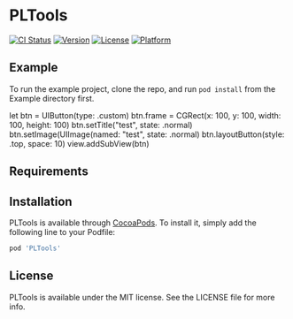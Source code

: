 # PLTools

[![CI Status](https://img.shields.io/travis/pengli/PLTools.svg?style=flat)](https://travis-ci.org/pengli/PLTools)
[![Version](https://img.shields.io/cocoapods/v/PLTools.svg?style=flat)](https://cocoapods.org/pods/PLTools)
[![License](https://img.shields.io/cocoapods/l/PLTools.svg?style=flat)](https://cocoapods.org/pods/PLTools)
[![Platform](https://img.shields.io/cocoapods/p/PLTools.svg?style=flat)](https://cocoapods.org/pods/PLTools)

## Example

To run the example project, clone the repo, and run `pod install` from the Example directory first.

let btn = UIButton(type: .custom)
btn.frame = CGRect(x: 100, y: 100, width: 100, height: 100)
btn.setTitle("test", state: .normal)
btn.setImage(UIImage(named: "test", state: .normal)
btn.layoutButton(style: .top, space: 10)
view.addSubView(btn)

## Requirements

## Installation

PLTools is available through [CocoaPods](https://cocoapods.org). To install
it, simply add the following line to your Podfile:

```ruby
pod 'PLTools'
```
## License

PLTools is available under the MIT license. See the LICENSE file for more info.
